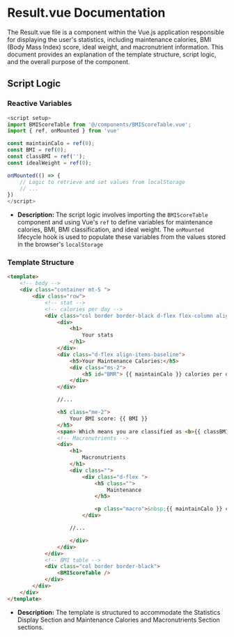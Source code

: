 # Result.vue Documentation
The Result.vue file is a component within the Vue.js application responsible for displaying the user's statistics, including maintenance calories, BMI (Body Mass Index) score, ideal weight, and macronutrient information. This document provides an explanation of the template structure, script logic, and the overall purpose of the component.

## Script Logic

### Reactive Variables
```js
<script setup>
import BMIScoreTable from '@/components/BMIScoreTable.vue';
import { ref, onMounted } from 'vue'

const maintainCalo = ref(0);
const BMI = ref(0);
const classBMI = ref('');
const idealWeight = ref(0);

onMounted(() => {
    // Logic to retrieve and set values from localStorage
    // ...
})
</script>
```
- **Description:** The script logic involves importing the `BMIScoreTable` component and using Vue's `ref` to define variables for maintenance calories, BMI, BMI classification, and ideal weight. The `onMounted` lifecycle hook is used to populate these variables from the values stored in the browser's `localStorage`

  
### Template Structure
```html
<template>
    <!-- body -->
    <div class="container mt-5 ">
        <div class="row">
            <!-- stat -->
            <!-- calories per day -->
            <div class="col border border-black d-flex flex-column align-items-left">
                <div>
                    <h1>
                        Your stats
                    </h1>
                </div>
                <div class="d-flex align-items-baseline">
                    <h5>Your Maintenance Calories:</h5>
                    <div class="ms-2">
                        <h5 id="BMR"> {{ maintainCalo }} calories per day</h5>
                    </div>
                </div>

                //...

                <h5 class="me-2">
                    Your BMI score: {{ BMI }}
                </h5>
                <span> Which means you are classified as <b>{{ classBMI }}</b></span>
                <!-- Macronutrients -->
                <div>
                    <h1>
                        Macronutrients
                    </h1>
                    <div class="">
                        <div class="d-flex ">
                            <h5 class="">
                                Maintenance
                            </h5>

                            <p class="macro">&nbsp;{{ maintainCalo }} calories per day</p>
                        </div>

                    //...

                    </div>
                </div>
            </div>
            <!-- BMI table -->
            <div class="col border border-black">
                <BMIScoreTable />
            </div>
        </div>
    </div>
</template>
```
- **Description:** The template is structured to accommodate the Statistics Display Section and Maintenance Calories and Macronutrients Section sections.